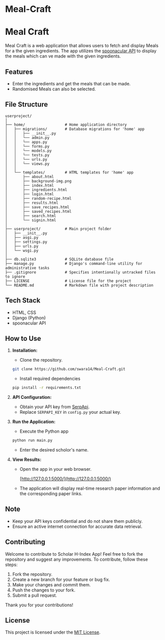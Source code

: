 # Meal-Craft
# Meal Craft

Meal Craft is a web application that allows users to fetch and display Meals for a the given ingredients. The app utilizes the <a href="https://spoonacular.com/food-api">spoonacular API</a> to display the meals which can ve made with the given ingredients.

<!-- Check it out at <a href="https://vikranth3140.pythonanywhere.com/">vikranth3140.pythonanywhere.com</a> -->


## Features

- Enter the ingredients and get the meals that can be made.
- Randomised Meals can also be selected.


## File Structure
   <!-- Fix this -->
    userproject/
    │
    ├── home/                  # Home application directory
    │   ├── migrations/        # Database migrations for 'home' app
    │   │   ├── __init__.py
    │   │   └── admin.py
    │   │   └── apps.py
    │   │   └── forms.py
    │   │   └── models.py
    │   │   └── tests.py
    │   │   └── urls.py
    │   │   └── views.py
    │   │
    │   └── templates/         # HTML templates for 'home' app
    │       ├── about.html
    │       ├── background-img.png
    │       ├── index.html
    │       ├── ingredients.html
    │       ├── login.html
    │       ├── random-recipe.html
    │       ├── results.html
    │       ├── save_recipes.html
    │       ├── saved_recipes.html
    │       ├── search.html
    │       └── signin.html
    │
    ├── userproject/           # Main project folder
    │   ├── __init__.py
    │   ├── asgi.py
    │   ├── settings.py
    │   ├── urls.py
    │   └── wsgi.py
    │
    ├── db.sqlite3             # SQLite database file
    ├── manage.py              # Django's command-line utility for administrative tasks
    ├── .gitignore             # Specifies intentionally untracked files to ignore
    ├── LICENSE                # License file for the project
    └── README.md              # Markdown file with project description


## Tech Stack

- HTML, CSS
- Django (Python)
- spoonacular API


## How to Use

1. **Installation:**
   - Clone the repository.

    ```bash
    git clone https://github.com/swara14/Meal-Craft.git
    ```

   - Install required dependencies

    ```bash
    pip install -r requirements.txt
    ```

2. **API Configuration:**
   - Obtain your API key from [SerpApi](https://spoonacular.com/).

   <!-- Fix this -->
   - Replace `SERPAPI_KEY` in `config.py` your actual key.

3. **Run the Application:**

   <!-- Fix this -->
   - Execute the Python app

    ```bash
    python run main.py
    ```

   - Enter the desired scholor's name.

4. **View Results:**
   - Open the app in your web browser.

        [http://127.0.0.1:5000/](http://127.0.0.1:5000/)

   - The application will display real-time research paper information and the corresponding paper links.

## Note

- Keep your API keys confidential and do not share them publicly.
- Ensure an active internet connection for accurate data retrieval.


## Contributing

Welcome to contribute to Scholar H-Index App! Feel free to fork the repository and suggest any improvements. To contribute, follow these steps:

1.  Fork the repository.
2.  Create a new branch for your feature or bug fix.
3.  Make your changes and commit them.
4.  Push the changes to your fork.
5.  Submit a pull request.

Thank you for your contributions!


## License

This project is licensed under the [MIT License](LICENSE).
